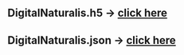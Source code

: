 ## DigitalNaturalis.h5 -> [click here](https://drive.google.com/drive/folders/1eBMoE9DbBeY90omuP4fDbFAJYEbTnEq0?usp=sharing)
## DigitalNaturalis.json -> [click here](https://drive.google.com/drive/folders/1eBMoE9DbBeY90omuP4fDbFAJYEbTnEq0?usp=sharing)
